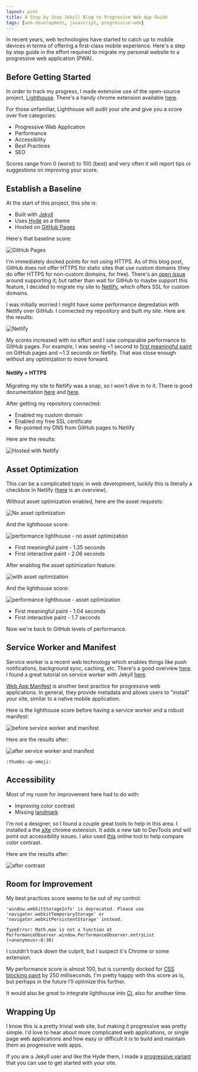 ```yaml
---
layout: post
title: A Step by Step Jekyll Blog to Progresive Web App Guide
tags: [web-development, javascript, progressive-web]
---
```


In recent years, web technologies have started to catch up to mobile devices in terms of offering a first-class mobile experience. Here's a step by step guide in the effort required to migrate my personal website to a progressive web application (PWA).
<!--more-->

## Before Getting Started
In order to track my progress, I made extensive use of the open-source project, [Lighthouse](https://github.com/GoogleChrome/lighthouse). There's a handy chrome extension available [here](https://developers.google.com/web/tools/lighthouse/). 

For those unfamiliar, Lighthouse will audit your site and give you a score over five categories:

- Progressive Web Application
- Performance
- Accessibility
- Best Practices
- SEO

Scores range from 0 (worst) to 100 (best) and very often it will report tips or suggestions on improving your score.

## Establish a Baseline
At the start of this project, this site is:

- Built with [Jekyll](https://jekyllrb.com/)
- Uses [Hyde](http://hyde.getpoole.com/) as a theme
- Hosted on [GitHub Pages](https://pages.github.com/)

Here's that baseline score:

![GitHub Pages](/public/img/posts/20180109/github-pages-lighthouse.png "GitHub Pages - Lighthouse")

I'm immediately docked points for not using HTTPS. As of this blog post, GitHub does not offer HTTPS for static sites that use custom domains (they do offer HTTPS for non-custom domains, for free). There's an [open issue](https://github.com/isaacs/github/issues/156) around supporting it; but rather than wait for GitHub to maybe support this feature, I decided to migrate my site to [Netlify](https://www.netlify.com/), which offers SSL for custom domains.

I was initially worried I might have some performance degredation with Netlify over GitHub. I connected my repository and built my site. Here are the results:

![Netlify](/public/img/posts/20180109/netlify-lighthouse.png "Netlify - Lighthouse")

My scores increased with no effort and I saw comparable performance to GitHub pages. For example, I was seeing ~1 second to [first meaningful paint](https://developers.google.com/web/tools/lighthouse/audits/first-meaningful-paint) on GitHub pages and ~1.3 seconds on Netlify. That was close enough without any optimization to move forward.

#### Netlify + HTTPS
Migrating my site to Netlify was a snap, so I won't dive in to it. There is good documentation [here](https://www.netlify.com/docs/) and [here](https://www.netlify.com/blog/2017/05/11/migrating-your-jekyll-site-to-netlify/).

After getting my repository connected:

- Enabled my custom domain
- Enabled my free SSL certificate
- Re-pointed my DNS from GitHub pages to Netlify

Here are the results:

![Hosted with Netlify](/public/img/posts/20180109/netlify-hosted-lighthouse.png "Hosted Netlify - Lighthouse")

## Asset Optimization
This can be a complicated topic in web development, luckily this is literally a checkbox in Netlify ([here](https://www.netlify.com/blog/2017/02/15/how-to-shave-time-off-of-your-load-time-its-really-really-easy/) is an overview).

Without asset optimization enabled, here are the asset requests:

![No asset optimization](/public/img/posts/20180109/no-asset-optimization.png "No asset optimization")

And the lighthouse score:

![performance lighthouse - no asset optimization](/public/img/posts/20180109/no-asset-optimization-lighthouse.png "performance lighthouse - no asset optimization")

- First meaningful paint - 1.35 seconds
- First interactive paint - 2.06 seconds

After enabling the asset optimization feature:

![with asset optimization](/public/img/posts/20180109/asset-optimization.png "With asset optimization")

And the lighthouse score:

![performance lighthouse - asset optimization](/public/img/posts/20180109/asset-optimization-lighthouse.png "performance lighthouse - asset optimization")

- First meaningful paint - 1.04 seconds
- First interactive paint - 1.7 seconds

Now we're back to GitHub levels of performance.

## Service Worker and Manifest
Service worker is a recent web technology which enables things like push notifications, background sync, caching, etc. There's a good overview [here](https://developers.google.com/web/fundamentals/primers/service-workers/). I found a great tutorial on service worker with Jekyll [here](https://jamesiv.es/jekyll/amp/2017/05/09/serviceworkers-with-jekyll.html).

[Web App Manifest](https://developer.mozilla.org/en-US/docs/Web/Manifest) is another best practice for progressive web applications. In general, they provide metadata and allows users to "install" your site, similar to a native mobile application.

Here is the lighthouse score before having a service worker and a robust manifest:

![before service worker and manifest](/public/img/posts/20180109/before-worker-manifest.png "before service worker and manifest")

Here are the results after:

![after service worker and manifest](/public/img/posts/20180109/after-worker-manifest.png "after service worker and manifest")

`:thumbs-up-emoji:`

## Accessibility
Most of my room for improvement here had to do with:

- Improving color contrast
- Missing [landmark](https://www.w3.org/TR/wai-aria-practices/examples/landmarks/HTML5.html)

I'm not a designer, so I found a couple great tools to help in this area. I installed a the [aXe](https://chrome.google.com/webstore/detail/axe/lhdoppojpmngadmnindnejefpokejbdd) chrome extension. It adds a new tab to DevTools and will point out accessibility issues. I also used [this](http://leaverou.github.io/contrast-ratio/) online tool to help compare color contrast.

Here are the results after:

![after contrast](/public/img/posts/20180109/a11y-after-lighthouse.png "after a11y updates")

## Room for Improvement
My best practices score seems to be out of my control:

```
'window.webkitStorageInfo' is deprecated. Please use 'navigator.webkitTemporaryStorage' or 'navigator.webkitPersistentStorage' instead.

TypeError: Math.max is not a function at PerformanceObserver.window.PerformanceObserver.entryList (<anonymous>:8:30)
```

I couldn't track down the culprit, but I suspect it's Chrome or some extension.

My performance score is almost 100, but is currently docked for [CSS blocking paint](https://developers.google.com/web/fundamentals/performance/critical-rendering-path/render-blocking-css) by 250 milliseconds. I'm pretty happy with this score as is, but perhaps in the future I'll optimize this further.

It would also be great to integrate lighthouse into [CI](https://github.com/ebidel/lighthouse-ci), also for another time.

## Wrapping Up
I know this is a pretty trivial web site, but making it progressive was pretty simple. I'd love to hear about more complicated web applications, or single page web applications and how easy or difficult it is to build and maintain them as progressive web apps.

If you are a Jekyll user and like the Hyde them, I made a [progressive variant](https://github.com/jonpitch/progressive-hyde) that you can use to get started with your site.